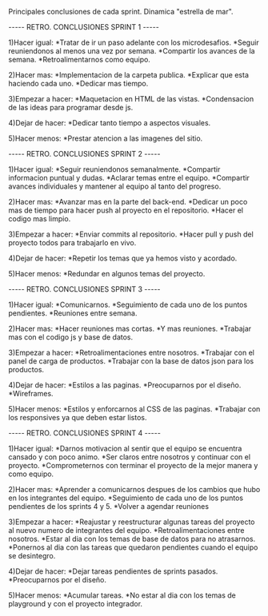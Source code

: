 Principales conclusiones de cada sprint.
Dinamica "estrella de mar".


----- RETRO. CONCLUSIONES SPRINT 1 -----


1)Hacer igual:
*Tratar de ir un paso adelante con los microdesafios.
*Seguir reuniendonos al menos una vez por semana.
*Compartir los avances de la semana.
*Retroalimentarnos como equipo.

2)Hacer mas:
*Implementacion de la carpeta publica.
*Explicar que esta haciendo cada uno.
*Dedicar mas tiempo.

3)Empezar a hacer:
*Maquetacion en HTML de las vistas.
*Condensacion de las ideas para programar desde js.

4)Dejar de hacer:
*Dedicar tanto tiempo a aspectos visuales.

5)Hacer menos:
*Prestar atencion a las imagenes del sitio.


----- RETRO. CONCLUSIONES SPRINT 2 -----


1)Hacer igual:
*Seguir reuniendonos semanalmente.
*Compartir informacion puntual y dudas.
*Aclarar temas entre el equipo.
*Compartir avances individuales y mantener al equipo al tanto del progreso.

2)Hacer mas:
*Avanzar mas en la parte del back-end.
*Dedicar un poco mas de tiempo para hacer push al proyecto en el repositorio.
*Hacer el codigo mas limpio.

3)Empezar a hacer:
*Enviar commits al repositorio.
*Hacer pull y push del proyecto todos para trabajarlo en vivo.

4)Dejar de hacer:
*Repetir los temas que ya hemos visto y acordado.

5)Hacer menos:
*Redundar en algunos temas del proyecto.


----- RETRO. CONCLUSIONES SPRINT 3 -----


1)Hacer igual:
*Comunicarnos.
*Seguimiento de cada uno de los puntos pendientes.
*Reuniones entre semana.

2)Hacer mas:
*Hacer reuniones mas cortas.
*Y mas reuniones.
*Trabajar mas con el codigo js y base de datos.

3)Empezar a hacer:
*Retroalimentaciones entre nosotros.
*Trabajar con el panel de carga de productos.
*Trabajar con la base de datos json para los productos.

4)Dejar de hacer:
*Estilos a las paginas.
*Preocuparnos por el diseño.
*Wireframes.

5)Hacer menos:
*Estilos y enforcarnos al CSS de las paginas.
*Trabajar con los responsives ya que deben estar listos.


----- RETRO. CONCLUSIONES SPRINT 4 -----


1)Hacer igual:
*Darnos motivacion al sentir que el equipo se encuentra cansado y con poco animo.
*Ser claros entre nosotros y continuar con el proyecto.
*Comprometernos con terminar el proyecto de la mejor manera y como equipo.

2)Hacer mas:
*Aprender a comunicarnos despues de los cambios que hubo en los integrantes del equipo.
*Seguimiento de cada uno de los puntos pendientes de los sprints 4 y 5.
*Volver a agendar reuniones

3)Empezar a hacer:
*Reajustar y reestructurar algunas tareas del proyecto al nuevo numero de integrantes del equipo.
*Retroalimentaciones entre nosotros.
*Estar al dia con los temas de base de datos para no atrasarnos.
*Ponernos al dia con las tareas que quedaron pendientes cuando el equipo se desintegro.

4)Dejar de hacer:
*Dejar tareas pendientes de sprints pasados.
*Preocuparnos por el diseño.

5)Hacer menos:
*Acumular tareas.
*No estar al dia con los temas de playground y con el proyecto integrador.
